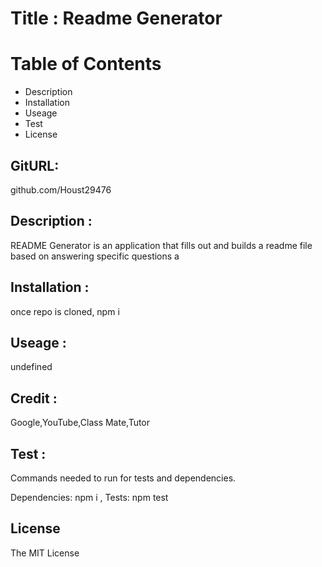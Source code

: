 
# Title : Readme Generator

# Table of Contents

* Description
* Installation
* Useage
* Test
* License

## GitURL:

github.com/Houst29476

## Description :

README Generator is an application that fills out and builds a readme file based on answering specific questions a

## Installation :

once repo is cloned, npm i

## Useage :

undefined

## Credit :

Google,YouTube,Class Mate,Tutor

## Test :

Commands needed to run for tests and dependencies.

Dependencies: npm i , Tests: npm test

## License
The MIT License